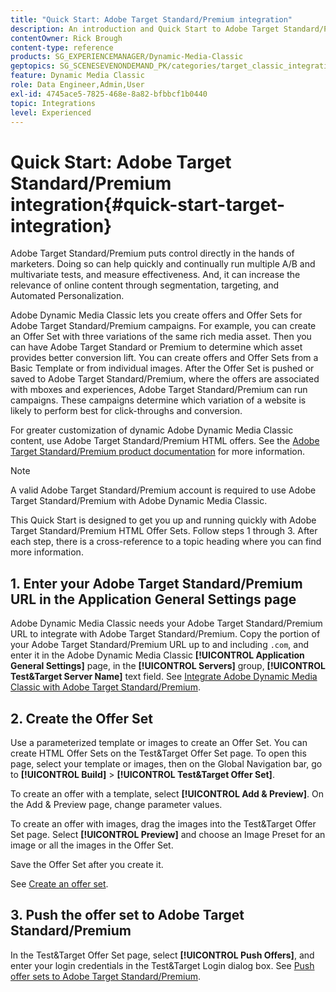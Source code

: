 ```yaml
---
title: "Quick Start: Adobe Target Standard/Premium integration"
description: An introduction and Quick Start to Adobe Target Standard/Premium to help you get up and running quickly with Adobe Target Standard/Premium integration techniques in Adobe Dynamic Media Classic.
contentOwner: Rick Brough
content-type: reference
products: SG_EXPERIENCEMANAGER/Dynamic-Media-Classic
geptopics: SG_SCENESEVENONDEMAND_PK/categories/target_classic_integration
feature: Dynamic Media Classic
role: Data Engineer,Admin,User
exl-id: 4745ace5-7825-468e-8a82-bfbbcf1b0440
topic: Integrations
level: Experienced
---
```

# Quick Start: Adobe Target Standard/Premium integration{#quick-start-target-integration}

 Adobe Target Standard/Premium puts control directly in the hands of marketers. Doing so can help quickly and continually run multiple A/B and multivariate tests, and measure effectiveness. And, it can increase the relevance of online content through segmentation, targeting, and Automated Personalization.

Adobe Dynamic Media Classic lets you create offers and Offer Sets for Adobe Target Standard/Premium campaigns. For example, you can create an Offer Set with three variations of the same rich media asset. Then you can have Adobe Target Standard or Premium to determine which asset provides better conversion lift. You can create offers and Offer Sets from a Basic Template or from individual images. After the Offer Set is pushed or saved to Adobe Target Standard/Premium, where the offers are associated with mboxes and experiences, Adobe Target Standard/Premium can run campaigns. These campaigns determine which variation of a website is likely to perform best for click-throughs and conversion.

For greater customization of dynamic Adobe Dynamic Media Classic content, use Adobe Target Standard/Premium HTML offers. See the [Adobe Target Standard/Premium product documentation](https://experienceleague.adobe.com/en/docs/target) for more information.

>[!NOTE]
>
>A valid Adobe Target Standard/Premium account is required to use Adobe Target Standard/Premium with Adobe Dynamic Media Classic.

This Quick Start is designed to get you up and running quickly with Adobe Target Standard/Premium HTML Offer Sets. Follow steps 1 through 3. After each step, there is a cross-reference to a topic heading where you can find more information.

## 1. Enter your Adobe Target Standard/Premium URL in the Application General Settings page

Adobe Dynamic Media Classic needs your Adobe Target Standard/Premium URL to integrate with Adobe Target Standard/Premium. Copy the portion of your Adobe Target Standard/Premium URL up to and including `.com`, and enter it in the Adobe Dynamic Media Classic **[!UICONTROL Application General Settings]** page, in the **[!UICONTROL Servers]** group, **[!UICONTROL Test&Target Server Name]** text field. See [Integrate Adobe Dynamic Media Classic with Adobe Target Standard/Premium](integrating-dmc-with-target.md#integrating-dmc-with-target).

## 2. Create the Offer Set

Use a parameterized template or images to create an Offer Set. You can create HTML Offer Sets on the Test&Target Offer Set page. To open this page, select your template or images, then on the Global Navigation bar, go to **[!UICONTROL Build]** > **[!UICONTROL Test&Target Offer Set]**.

To create an offer with a template, select **[!UICONTROL Add & Preview]**. On the Add & Preview page, change parameter values.

To create an offer with images, drag the images into the Test&Target Offer Set page. Select **[!UICONTROL Preview]** and choose an Image Preset for an image or all the images in the Offer Set.

Save the Offer Set after you create it.

See [Create an offer set](creating-offer-set.md#creating_an_offer_set).

## 3. Push the offer set to Adobe Target Standard/Premium

In the Test&Target Offer Set page, select **[!UICONTROL Push Offers]**, and enter your login credentials in the Test&Target Login dialog box. See [Push offer sets to Adobe Target Standard/Premium](pushing-offer-sets-target.md#pushing_offer_sets_to_target).
